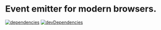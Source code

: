 # Event emitter for modern browsers.

[![dependencies](https://david-dm.org/justclear/just-emitter.svg)](https://david-dm.org/justclear/just-emitter#info=dependencies&view=table)
[![devDependencies](https://david-dm.org/justclear/just-emitter/dev-status.svg)](https://david-dm.org/justclear/just-emitter#info=devDependencies&view=table)
